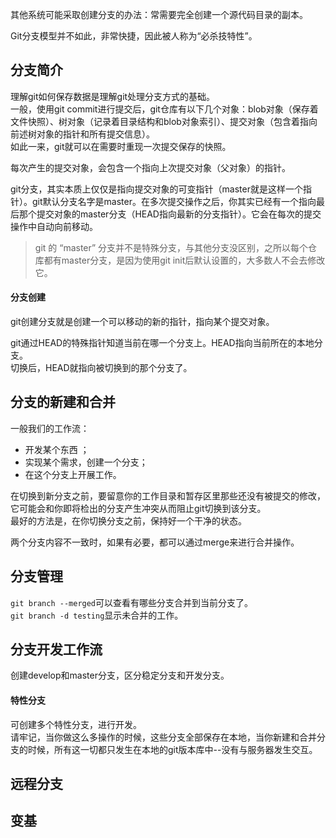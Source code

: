 其他系统可能采取创建分支的办法：常需要完全创建一个源代码目录的副本。  

Git分支模型并不如此，非常快捷，因此被人称为“必杀技特性”。   

## 分支简介   
理解git如何保存数据是理解git处理分支方式的基础。  
一般，使用git commit进行提交后，git仓库有以下几个对象：blob对象（保存着文件快照）、树对象（记录着目录结构和blob对象索引）、提交对象（包含着指向前述树对象的指针和所有提交信息）。   
如此一来，git就可以在需要时重现一次提交保存的快照。   

每次产生的提交对象，会包含一个指向上次提交对象（父对象）的指针。  


git分支，其实本质上仅仅是指向提交对象的可变指针（master就是这样一个指针）。git默认分支名字是master。在多次提交操作之后，你其实已经有一个指向最后那个提交对象的master分支（HEAD指向最新的分支指针）。它会在每次的提交操作中自动向前移动。   
> git 的 “master”    分支并不是特殊分支，与其他分支没区别，之所以每个仓库都有master分支，是因为使用git init后默认设置的，大多数人不会去修改它。  

#### 分支创建  
git创建分支就是创建一个可以移动的新的指针，指向某个提交对象。   

git通过HEAD的特殊指针知道当前在哪一个分支上。HEAD指向当前所在的本地分支。   
切换后，HEAD就指向被切换到的那个分支了。   

## 分支的新建和合并   
一般我们的工作流：   
- 开发某个东西 ；  
- 实现某个需求，创建一个分支；   
- 在这个分支上开展工作。  

在切换到新分支之前，要留意你的工作目录和暂存区里那些还没有被提交的修改，它可能会和你即将检出的分支产生冲突从而阻止git切换到该分支。   
最好的方法是，在你切换分支之前，保持好一个干净的状态。   

两个分支内容不一致时，如果有必要，都可以通过merge来进行合并操作。   


## 分支管理  
`git branch --merged`可以查看有哪些分支合并到当前分支了。  
`git branch -d testing`显示未合并的工作。   


## 分支开发工作流   
创建develop和master分支，区分稳定分支和开发分支。   

#### 特性分支  
可创建多个特性分支，进行开发。  
请牢记，当你做这么多操作的时候，这些分支全部保存在本地，当你新建和合并分支的时候，所有这一切都只发生在本地的git版本库中--没有与服务器发生交互。  

## 远程分支   


## 变基   
